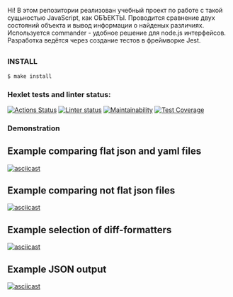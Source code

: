 Hi! В этом репозитории реализован учебный проект по работе с такой сущьностью JavaScript, как ОБЪЕКТЫ. Проводится сравнение двух состояний объекта и вывод информации о найденых различиях. Используется commander - удобное решение для node.js интерфейсов. Разработка ведётся через создание тестов в фреймворке Jest.

##

### INSTALL

```sh
$ make install
```

### Hexlet tests and linter status:

[![Actions Status](https://github.com/slavakokorin/frontend-project-lvl2/workflows/hexlet-check/badge.svg)](https://github.com/slavakokorin/frontend-project-lvl2/actions)
[![Linter status](https://github.com/slavakokorin/frontend-project-lvl2/actions/workflows/Linter.yml/badge.svg)](https://github.com/slavakokorin/frontend-project-lvl2/actions/workflows/Linter.yml)
[![Maintainability](https://api.codeclimate.com/v1/badges/8fb60f90f2fddb0efe0a/maintainability)](https://codeclimate.com/github/slavakokorin/frontend-project-lvl2/maintainability)
[![Test Coverage](https://api.codeclimate.com/v1/badges/8fb60f90f2fddb0efe0a/test_coverage)](https://codeclimate.com/github/slavakokorin/frontend-project-lvl2/test_coverage)

### Demonstration

## Example comparing flat json and yaml files

[![asciicast](https://asciinema.org/a/HorizHmHBN4AGtNdGQ14UBIKS.svg)](https://asciinema.org/a/HorizHmHBN4AGtNdGQ14UBIKS)

## Example comparing not flat json files

[![asciicast](https://asciinema.org/a/5LZ4okvj13PQqJGopkol0OlB7.svg)](https://asciinema.org/a/5LZ4okvj13PQqJGopkol0OlB7)

## Example selection of diff-formatters

[![asciicast](https://asciinema.org/a/1kyKxUhCEIMhz3ClrMeqLDck0.svg)](https://asciinema.org/a/1kyKxUhCEIMhz3ClrMeqLDck0)

## Example JSON output

[![asciicast](https://asciinema.org/a/Q3YXT8QDa61TqzcyJGImIdVQr.svg)](https://asciinema.org/a/Q3YXT8QDa61TqzcyJGImIdVQr)
